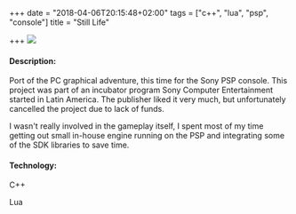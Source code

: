 +++
date = "2018-04-06T20:15:48+02:00"
tags = ["c++", "lua", "psp", "console"]
title = "Still Life"

+++
![](/uploads/2018/05/17/PCK_STLLF.002.jpg)

#### Description:

Port of the PC graphical adventure, this time for the Sony PSP console. This project was part of an incubator program Sony Computer Entertainment started in Latin America. The publisher liked it very much, but unfortunately cancelled the project due to lack of funds.

I wasn't really involved in the gameplay itself, I spent most of my time getting out small in-house engine running on the PSP and integrating some of the SDK libraries to save time.

#### Technology:

C++

Lua